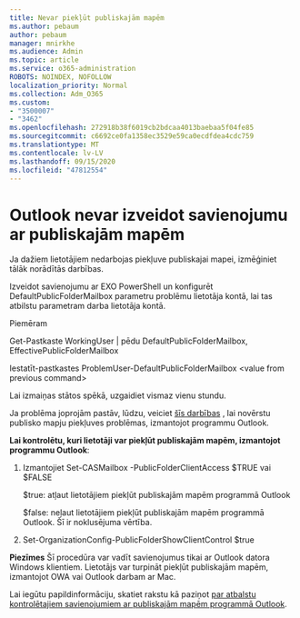 ```yaml
---
title: Nevar piekļūt publiskajām mapēm
ms.author: pebaum
author: pebaum
manager: mnirkhe
ms.audience: Admin
ms.topic: article
ms.service: o365-administration
ROBOTS: NOINDEX, NOFOLLOW
localization_priority: Normal
ms.collection: Adm_O365
ms.custom:
- "3500007"
- "3462"
ms.openlocfilehash: 272918b38f6019cb2bdcaa4013baebaa5f04fe85
ms.sourcegitcommit: c6692ce0fa1358ec3529e59ca0ecdfdea4cdc759
ms.translationtype: MT
ms.contentlocale: lv-LV
ms.lasthandoff: 09/15/2020
ms.locfileid: "47812554"
---
```

# <a name="outlook-cannot-connect-to-public-folders"></a>Outlook nevar izveidot savienojumu ar publiskajām mapēm

Ja dažiem lietotājiem nedarbojas piekļuve publiskajai mapei, izmēģiniet tālāk norādītās darbības.

Izveidot savienojumu ar EXO PowerShell un konfigurēt DefaultPublicFolderMailbox parametru problēmu lietotāja kontā, lai tas atbilstu parametram darba lietotāja kontā.

Piemēram

Get-Pastkaste WorkingUser | pēdu DefaultPublicFolderMailbox, EffectivePublicFolderMailbox

Iestatīt-pastkastes ProblemUser-DefaultPublicFolderMailbox \<value from previous command>

Lai izmaiņas stātos spēkā, uzgaidiet vismaz vienu stundu.

Ja problēma joprojām pastāv, lūdzu, veiciet [šīs darbības](https://aka.ms/pfcte) , lai novērstu publisko mapju piekļuves problēmas, izmantojot programmu Outlook.
 
**Lai kontrolētu, kuri lietotāji var piekļūt publiskajām mapēm, izmantojot programmu Outlook**:

1.  Izmantojiet Set-CASMailbox <mailboxname> -PublicFolderClientAccess $TRUE vai $FALSE  
      
    $true: atļaut lietotājiem piekļūt publiskajām mapēm programmā Outlook  
      
    $false: neļaut lietotājiem piekļūt publiskajām mapēm programmā Outlook. Šī ir noklusējuma vērtība.  
        
2.  Set-OrganizationConfig-PublicFolderShowClientControl $true   
      
**Piezīmes** Šī procedūra var vadīt savienojumus tikai ar Outlook datora Windows klientiem. Lietotājs var turpināt piekļūt publiskajām mapēm, izmantojot OWA vai Outlook darbam ar Mac.
 
Lai iegūtu papildinformāciju, skatiet rakstu kā paziņot [par atbalstu kontrolētajiem savienojumiem ar publiskajām mapēm programmā Outlook](https://aka.ms/controlpf).